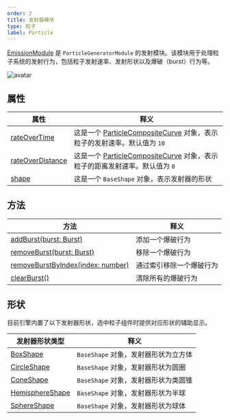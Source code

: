 ```yaml
---
order: 2
title: 发射器模块
type: 粒子
label: Particle
---
```


[EmissionModule](${api}core/EmissionModule) 是 `ParticleGeneratorModule` 的发射模块。该模块用于处理粒子系统的发射行为，包括粒子发射速率、发射形状以及爆破（burst）行为等。

![avatar](https://mdn.alipayobjects.com/huamei_qbugvr/afts/img/A*G7_zS5_A3pMAAAAAAAAAAAAADtKFAQ/original)

## 属性

| 属性                                                           | 释义                                                                                                            |
| -------------------------------------------------------------- | --------------------------------------------------------------------------------------------------------------- |
| [rateOverTime](${api}core/EmissionModule#rateOverTime)         | 这是一个 [ParticleCompositeCurve](${api}core/ParticleCompositeCurve) 对象，表示粒子的发射速率。默认值为 `10`    |
| [rateOverDistance](${api}core/EmissionModule#rateOverDistance) | 这是一个 [ParticleCompositeCurve](${api}core/ParticleCompositeCurve) 对象，表示粒子的距离发射速率。默认值为 `0` |
| [shape](${api}core/EmissionModule#shape)                       | 这是一个 `BaseShape` 对象，表示发射器的形状                                                                     |

## 方法

| 方法                                                                              | 释义                     |
| --------------------------------------------------------------------------------- | ------------------------ |
| [addBurst(burst: Burst)](${api}core/EmissionModule#addBurst)                      | 添加一个爆破行为         |
| [removeBurst(burst: Burst)](${api}core/EmissionModule#removeBurst)                | 移除一个爆破行为         |
| [removeBurstByIndex(index: number)](${api}core/EmissionModule#removeBurstByIndex) | 通过索引移除一个爆破行为 |
| [clearBurst()](${api}core/EmissionModule#clearBurst)                              | 清除所有的爆破行为       |

## 形状

目前引擎内置了以下发射器形状，选中粒子组件时提供对应形状的辅助显示。

| 发射器形状类型                                               | 释义                                 |
| ------------------------------------------------------------ | ------------------------------------ |
| [BoxShape](${api}core/EmissionModule#BoxShape)               | `BaseShape` 对象，发射器形状为立方体 |
| [CircleShape](${api}core/EmissionModule#CircleShape)         | `BaseShape` 对象，发射器形状为圆圈   |
| [ConeShape](${api}core/EmissionModule#ConeShape)             | `BaseShape` 对象，发射器形状为类圆锥 |
| [HemisphereShape](${api}core/EmissionModule#HemisphereShape) | `BaseShape` 对象，发射器形状为半球   |
| [SphereShape](${api}core/EmissionModule#SphereShape)         | `BaseShape` 对象，发射器形状为球体   |
